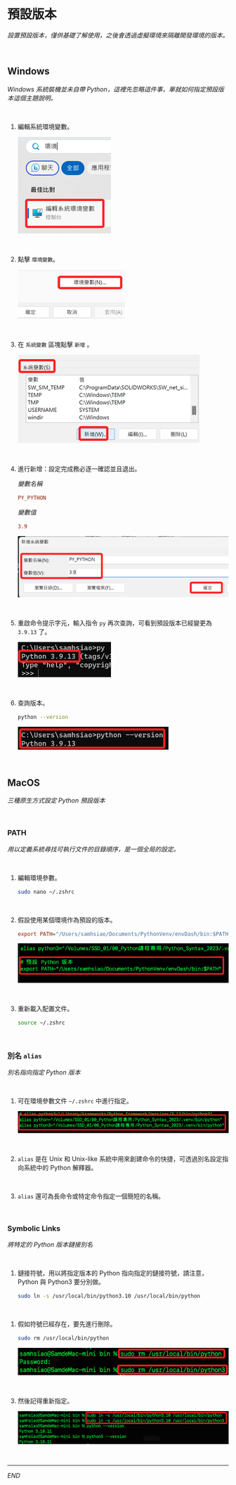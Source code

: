 # 預設版本

_設置預設版本，僅供基礎了解使用，之後會透過虛擬環境來隔離開發環境的版本。_

<br>

## Windows

_Windows 系統裝機並未自帶 Python，這裡先忽略這件事，單就如何指定預設版本這個主題說明。_

<br>

1. 編輯系統環境變數。

    ![](images/img_05.png)

<br>

2. 點擊 `環境變數`。

    ![](images/img_06.png)

<br>

3. 在 `系統變數` 區塊點擊 `新增` 。

    ![](images/img_07.png)

<br>

4. 進行新增：設定完成務必逐一確認並且退出。

    _變數名稱_
    ```ini
    PY_PYTHON
    ```
    _變數值_
    ```ini
    3.9
    ```

    ![](images/img_08.png)

<br>

5. 重啟命令提示字元，輸入指令 `py` 再次查詢，可看到預設版本已經變更為 `3.9.13` 了。

    ![](images/img_09.png)

<br>

6. 查詢版本。

    ```bash
    python --version
    ```

    ![](images/img_10.png)

<br>

## MacOS

_三種原生方式設定 Python 預設版本_

<br>

### PATH

_用以定義系統尋找可執行文件的目錄順序，是一個全局的設定。_

<br>

1. 編輯環境參數。

    ```bash
    sudo nano ~/.zshrc
    ```

<br>

2. 假設使用某個環境作為預設的版本。

    ```ini
    export PATH="/Users/samhsiao/Documents/PythonVenv/envDash/bin:$PATH"   
    ```
    
    ![](images/img_11.png)

<br>

3. 重新載入配置文件。

    ```bash
    source ~/.zshrc
    ```


<br>

### 別名 `alias`

_別名指向指定 Python 版本_

<br>

1. 可在環境參數文件 `~/.zshrc` 中進行指定。

    ![](images/img_17.png)

<br>

2. `alias` 是在 Unix 和 Unix-like 系統中用來創建命令的快捷，可透過別名設定指向系統中的 Python 解釋器。

<br>

3. `alias` 還可為長命令或特定命令指定一個簡短的名稱。

<br>

### Symbolic Links

_將特定的 Python 版本鏈接別名_

<br>

1. 鏈接符號，用以將指定版本的 Python 指向指定的鏈接符號，請注意， Python 與 Python3 要分別做。

    ```bash
    sudo ln -s /usr/local/bin/python3.10 /usr/local/bin/python
    ```

<br>

1. 假如符號已經存在，要先進行刪除。

    ```bash
    sudo rm /usr/local/bin/python
    ```

    ![](images/img_35.png)

<br>

3. 然後記得重新指定。

    ![](images/img_36.png)

<br>

---

_END_